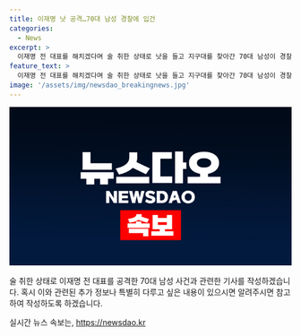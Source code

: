 ```yaml
---
title: 이재명 낫 공격…70대 남성 경찰에 입건
categories:
  - News
excerpt: >
  이재명 전 대표를 해치겠다며 술 취한 상태로 낫을 들고 지구대를 찾아간 70대 남성이 경찰에 붙잡혔다. A씨는 술에 취해 특정 정당과 관련성 없이 범행을 저질렸으며, 지난 1월 이 전 대표를 흉기로 찌른 김씨는 징역 15년을 선고받았다. 상처로 수술과 입원을 받은 이 전 대표는 8일 만에 퇴원했다.
feature_text: >
  이재명 전 대표를 해치겠다며 술 취한 상태로 낫을 들고 지구대를 찾아간 70대 남성이 경찰에 붙잡혔다. A씨는 술에 취해 특정 정당과 관련성 없이 범행을 저질렸으며, 지난 1월 이 전 대표를 흉기로 찌른 김씨는 징역 15년을 선고받았다. 상처로 수술과 입원을 받은 이 전 대표는 8일 만에 퇴원했다.
image: '/assets/img/newsdao_breakingnews.jpg'
---
```


<p><img src="/assets/img/newsdao_breakingnews.jpg" alt="ranknews 속보" /></p>

<p>술 취한 상태로 이재명 전 대표를 공격한 70대 남성 사건과 관련한 기사를 작성하겠습니다. 혹시 이와 관련된 추가 정보나 특별히 다루고 싶은 내용이 있으시면 알려주시면 참고하여 작성하도록 하겠습니다.</p>
실시간 뉴스 속보는, <a href="https://newsdao.kr" rel="dofollow">https://newsdao.kr</a>



